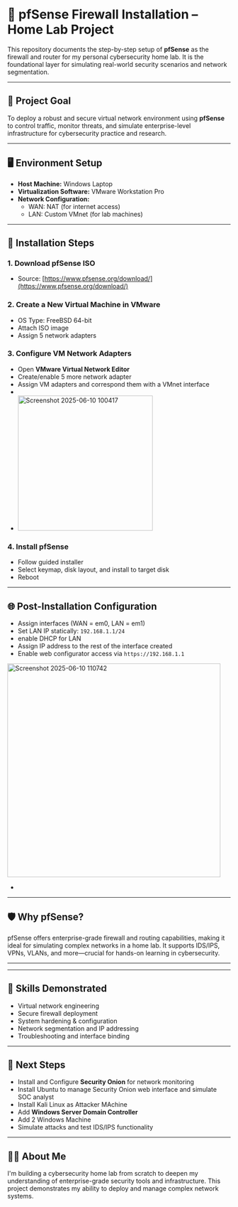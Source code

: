 # 🔐 pfSense Firewall Installation – Home Lab Project

This repository documents the step-by-step setup of **pfSense** as the firewall and router for my personal cybersecurity home lab. It is the foundational layer for simulating real-world security scenarios and network segmentation.

---

## 📌 Project Goal

To deploy a robust and secure virtual network environment using **pfSense** to control traffic, monitor threats, and simulate enterprise-level infrastructure for cybersecurity practice and research.

---

## 🖥️ Environment Setup

- **Host Machine:** Windows Laptop
- **Virtualization Software:** VMware Workstation Pro
- **Network Configuration:**
  - WAN: NAT (for internet access)
  - LAN: Custom VMnet (for lab machines)
  
  

---

## 🔧 Installation Steps

### 1. Download pfSense ISO
- Source: [https://www.pfsense.org/download/](https://www.pfsense.org/download/)

### 2. Create a New Virtual Machine in VMware
- OS Type: FreeBSD 64-bit
- Attach ISO image
- Assign 5 network adapters


### 3. Configure VM Network Adapters
- Open **VMware Virtual Network Editor**
- Create/enable 5 more network adapter
- Assign VM adapters and correspond them with a VMnet interface
- 
- <img width="304" alt="Screenshot 2025-06-10 100417" src="https://github.com/user-attachments/assets/445de4c9-ac04-4a51-9277-b3a2b987a7f0" />


### 4. Install pfSense
- Follow guided installer
- Select keymap, disk layout, and install to target disk
- Reboot

---

## 🌐 Post-Installation Configuration

- Assign interfaces (WAN = em0, LAN = em1)
- Set LAN IP statically: `192.168.1.1/24`
- enable DHCP for LAN
- Assign IP address to the rest of the interface created
- Enable web configurator access via `https://192.168.1.1`
<img width="481" alt="Screenshot 2025-06-10 110742" src="https://github.com/user-attachments/assets/39731d96-be2f-4c51-80a0-dc21e8716cef" />

- 

---

## 🛡️ Why pfSense?

pfSense offers enterprise-grade firewall and routing capabilities, making it ideal for simulating complex networks in a home lab. It supports IDS/IPS, VPNs, VLANs, and more—crucial for hands-on learning in cybersecurity.

---

---

## 🧠 Skills Demonstrated

- Virtual network engineering
- Secure firewall deployment
- System hardening & configuration
- Network segmentation and IP addressing
- Troubleshooting and interface binding

---

## 📁 Next Steps

- Install and Configure **Security Onion** for network monitoring
- Install Ubuntu to manage Security Onion web interface and simulate SOC analyst
- Install Kali Linux as Attacker MAchine
- Add **Windows Server Domain Controller**
- Add 2 Windows Machine 
- Simulate attacks and test IDS/IPS functionality

---

## 👨‍💻 About Me

I'm building a cybersecurity home lab from scratch to deepen my understanding of enterprise-grade security tools and infrastructure. This project demonstrates my ability to deploy and manage complex network systems.

